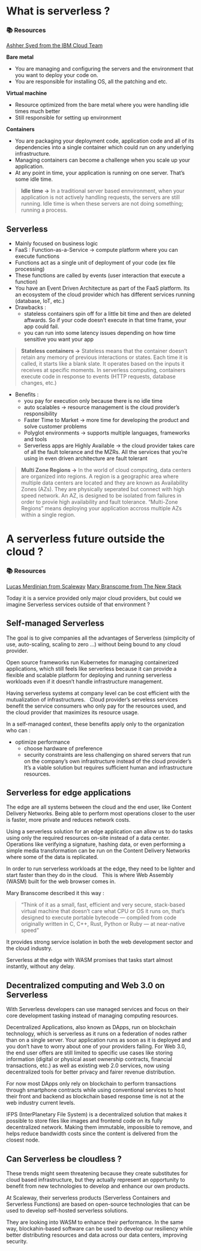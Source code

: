 # What is serverless ?

### 📚 Resources
[Ashher Syed from the IBM Cloud Team](https://www.youtube.com/watch?v=vxJobGtqKVM)

**Bare metal**
- You are managing and configuring the servers and the environment that you want to deploy your code on. 
- You are responsible for installing OS, all the patching and etc. 

**Virtual machine**
-  Resource optimized from the bare metal where you were handling idle times much better
- Still responsible for setting up environment

**Containers**
- You are packaging your deployment code, application code and all of its dependencies into a single container which could run on any underlying infrastructure. 
- Managing containers can become a challenge when you scale up your application. 
- At any point in time, your application is running on one server. That’s some idle time. 

> **Idle time ->**
In a traditional server based ennvironment, when your application is not actively handling requests, the servers are still running. Idle time is when these servers are not doing something; running a process. 

## Serverless
- Mainly focused on business logic
- FaaS : Function-as-a-Service -> compute platform where you can execute functions
- Functions act as a single unit of deployment of your code (ex file processing)
- These functions are called by events (user interaction that execute a function) 
- You have an Event Driven Architecture as part of the FaaS platform. Its an ecosystem of the cloud provider which has different services running (database, IoT, etc.)
- Drawbacks : 
    - stateless containers spin off for a little bit time and then are deleted aftwards. So if your code doesn’t execute in that time frame, your app could fail.
    - you can run into some latency issues depending on how time sensitive you want your app

> **Stateless containers ->**
Stateless means that the container doesn’t retain any memory of previous interactions or states. Each time it is called, it starts like a blank slate. It operates based on the inputs it receives at specific moments.
In serverless computing, containers execute code in response to events (HTTP requests, database changes, etc.)

- Benefits :
    - you pay for execution only because there is no idle time
    - auto scalables -> resource management is the cloud provider’s responsibility
    - Faster Time to Market -> more time for developing the product and solve customer problems
    - Polyglot environments -> supports multiple languages, frameworks and tools
    - Serverless apps are Highly Available -> the cloud provider takes care of all the fault tolerance and the MZRs. All the services that you’re using in even driven architecture are fault tolerant

> **Multi Zone Regions ->** 
In the world of cloud computing, data centers are organized into regions. A region is a geographic area where multiple data centers are located and they are known as Availability Zones (AZs). They are physically seperated but connect with high speed network. An AZ, is designed to be isolated from failures in order to provie high availability and fault tolerance. “Multi-Zone Regions” means deploying your application accross multiple AZs within a single region.

# A serverless future outside the cloud ? 

### 📚 Resources
[Lucas Merdinian from Scaleway](https://www.scaleway.com/en/blog/futurofserverless/)
[Mary Branscome from The New Stack](https://thenewstack.io/webassembly/what-is-webassembly/)

Today it is a service provided only major cloud providers, but could we imagine Serverless services outside of that environment ? 

## Self-managed Serverless
The goal is to give companies all the advantages of Serverless (simplicity of use,  auto-scaling, scaling to zero …) without being bound to any cloud provider.
 
Open source frameworks run Kubernetes for managing containerized applications, which still feels like serverless because it can provide a flexible and scalable platform for deploying and running serverless workloads even if it doesn’t handle infrastructure management. 

Having serverless systems at company level can be cost efficient with the mutualization of infrastructures.   Cloud provider’s serveless services benefit the service consumers who only pay for the resources used, and the cloud provider that maximizes its resource usage. 

In a self-managed context, these benefits apply only to the organization who can : 
- optimize performance
    - choose hardware of preference
    - security constraints are less challenging on shared servers that run on the company’s own infrastructure instead of the cloud provider’s
It’s a viable solution but requires sufficient human and infrastructure resources.

## Serverless for edge applications
The edge are all systems between the cloud and the end user, like Content Delivery Networks. 
Being able to perform most operations closer to the user is faster, more private and reduces network costs. 

Using a serverless solution for an edge application can allow us to do tasks using only the required resources on-site instead of a data center. 
 Operations like verifying a signature, hashing data, or even performing a simple media transformation  can be run on the Content Delivery Networks where some of the data is replicated. 

In order to run serverless workloads at the edge, they need to be lighter and start faster than they do in the cloud.   This is where Web Assembly (WASM) built for the web browser comes in. 

Mary Branscome described it this way : 
> “Think of it as a small, fast, efficient and very secure, stack-based virtual machine that doesn’t care what CPU or OS it runs on, that’s designed to execute portable bytecode — compiled from code originally written in C, C++, Rust, Python or Ruby — at near-native speed”

It provides strong service isolation in both the web development sector and the cloud industry. 

Serverless at the edge with WASM promises that tasks start almost instantly, without any delay. 

## Decentralized computing and Web 3.0 on Serverless

With Serverless developers can use managed services and focus on their core development tasking instead of managing computing resources. 

Decentralized Applications, also known as DApps, run on blockchain technology, which is serverless as it runs on a federation of nodes rather than on a single server. Your application runs as soon as it is deployed and you don’t have to worry about one of your providers failing. For Web 3.0, the end user offers are still limited to specific use cases like storing information (digital or physical asset ownership contracts, financial transactions, etc.) as well as existing web 2.0 services, now using decentralized tools for better privacy and fairer revenue distribution. 

For now most DApps only rely on blockchain to perform transactions through smartphone contracts while using conventional services to host their front and backend as blockchain based response time is not at the web industry current levels.

IFPS (InterPlanetary File System) is a decentralized solution that makes it possible to store files like images and frontend code on its fully decentralized network. Making them  immutable, impossible to remove, and helps reduce bandwidth costs since the content is delivered from the closest node. 

## Can Serverless be cloudless ?
These trends might seem threatening because they create substitutes for cloud based infrastructure, but they actually represent an opportunity to benefit from new technologies to develop and enhance our own products. 

At Scaleway, their serverless products (Serverless Containers and Serverless Functions) are based on open-source technologies that can be used to develop self-hosted serverless solutions. 

They are looking into WASM to enhance their performance. In the same way, blockahin-based software can be used to develop our resiliency while better distributing resources and data across our data centers, improving security. 
